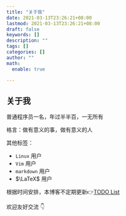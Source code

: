 ```yaml
---
title: "关于我"
date: 2021-03-13T23:26:21+08:00
lastmod: 2021-03-13T23:26:21+08:00
draft: false
keywords: []
description: ""
tags: []
categories: []
author: ""
math:
  enable: true

---
```


<!--more-->

## 关于我

普通程序员一名，年过半半百，一无所有

格言：做有意义的事，做有意义的人

其他标签：

- `Linux` 用户
- `Vim` 用户
- `markdown` 用户
- $\LaTeX$ 用户

<!--即使本博客有英文选项，但从目前来看，本博客大部分内容将会使用中文。-->

根据时间安排，本博客不定期更新:point_right:[TODO List](../test/todo/)


欢迎友好交流 :point_down:
